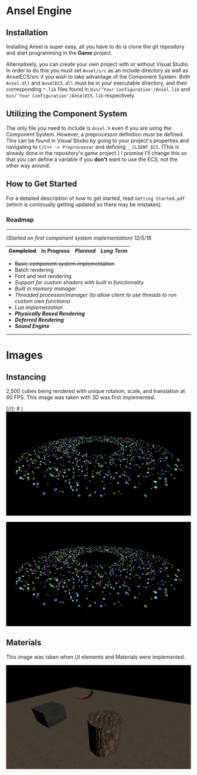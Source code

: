 # Ansel Engine

## Installation
Installing Ansel is super easy, all you have to do is clone the git repository and start programming in the **Game** project. 

Alternatively, you can create your own project with or without Visual Studio. In order to do this you must set `Ansel/src` as an include directory as well as AnselECS/src if you wish to take advantage of the Component System. Both `Ansel.dll` and `AnselECS.dll` must be in your executable directory, and their corresponding `*.lib` files found in `bin/'Your Configuration'/Ansel.lib` and `bin/'Your Configuration'/AnselECS.lib` respectively. 

## Utilizing the Component System

The only file you need to include is `Ansel.h` even if you are using the Component System. However, a preprocessor definition must be defined. This can be found in Visual Studio by going to your project's properties and navigating to `C/C++ -> Preprocessor` and defining `__CLIENT_ECS`. (This is already done in the repository's game project.) I promise I'll change this so that you can define a variable if you **don't** want to use the ECS, not the other way around.

## How to Get Started 

For a detailed description of how to get started, read `Getting Started.pdf` (which is continually getting updated so there may be mistakes).

### Roadmap

---

*(Started on first component system implementation) 12/5/18*

| ~~Completed~~ | In Progress | *Planned* | ***Long Term*** |
|-|-|-|-|

+ ~~Basic component system implementation~~
+ Batch rendering
+ Font and text rendering
+ *Support for custom shaders with built in functionality*
+ *Built in memory manager*
+ *Threaded processor/manager (to allow client to use threads to run custom own functions)*
+ *Lua implementation*
+ ***Physically Based Rendering***
+ ***Deferred Rendering***
+ ***Sound Engine***

---

# Images

## Instancing

2,500 cubes being rendered with unique rotation, scale, and translation at 60 FPS. This image was taken with 3D was first implemented. 

[//]: # (![alt text](https://github.com/maxortner01/ansel/blob/master/Images/example1.png)

![alt text](Images/example1.png)

## Materials

This image was taken when UI elements and Materials were implemented.

![alt text](Images/example3.png)

